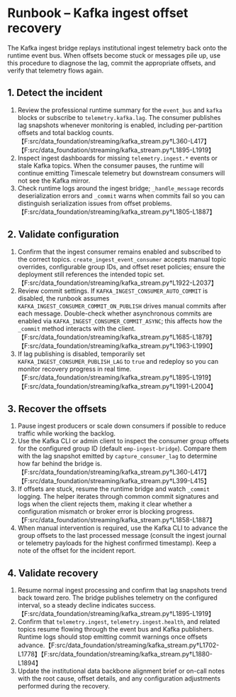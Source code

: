 # Runbook – Kafka ingest offset recovery

The Kafka ingest bridge replays institutional ingest telemetry back onto the
runtime event bus.  When offsets become stuck or messages pile up, use this
procedure to diagnose the lag, commit the appropriate offsets, and verify that
telemetry flows again.

## 1. Detect the incident

1. Review the professional runtime summary for the `event_bus` and `kafka` blocks
   or subscribe to `telemetry.kafka.lag`.  The consumer publishes lag snapshots
   whenever monitoring is enabled, including per-partition offsets and total
   backlog counts.【F:src/data_foundation/streaming/kafka_stream.py†L360-L417】【F:src/data_foundation/streaming/kafka_stream.py†L1895-L1919】
2. Inspect ingest dashboards for missing `telemetry.ingest.*` events or stale
   Kafka topics.  When the consumer pauses, the runtime will continue emitting
   Timescale telemetry but downstream consumers will not see the Kafka mirror.
3. Check runtime logs around the ingest bridge; `_handle_message` records
   deserialization errors and `_commit` warns when commits fail so you can
   distinguish serialization issues from offset problems.【F:src/data_foundation/streaming/kafka_stream.py†L1805-L1887】

## 2. Validate configuration

1. Confirm that the ingest consumer remains enabled and subscribed to the correct
   topics.  `create_ingest_event_consumer` accepts manual topic overrides,
   configurable group IDs, and offset reset policies; ensure the deployment still
   references the intended topic set.【F:src/data_foundation/streaming/kafka_stream.py†L1922-L2037】
2. Review commit settings.  If `KAFKA_INGEST_CONSUMER_AUTO_COMMIT` is disabled,
   the runbook assumes `KAFKA_INGEST_CONSUMER_COMMIT_ON_PUBLISH` drives manual
   commits after each message.  Double-check whether asynchronous commits are
   enabled via `KAFKA_INGEST_CONSUMER_COMMIT_ASYNC`; this affects how the
   `_commit` method interacts with the client.【F:src/data_foundation/streaming/kafka_stream.py†L1685-L1879】【F:src/data_foundation/streaming/kafka_stream.py†L1963-L1990】
3. If lag publishing is disabled, temporarily set `KAFKA_INGEST_CONSUMER_PUBLISH_LAG`
   to `true` and redeploy so you can monitor recovery progress in real time.【F:src/data_foundation/streaming/kafka_stream.py†L1895-L1919】【F:src/data_foundation/streaming/kafka_stream.py†L1991-L2004】

## 3. Recover the offsets

1. Pause ingest producers or scale down consumers if possible to reduce traffic
   while working the backlog.
2. Use the Kafka CLI or admin client to inspect the consumer group offsets for
   the configured group ID (default `emp-ingest-bridge`).  Compare them with the
   lag snapshot emitted by `capture_consumer_lag` to determine how far behind the
   bridge is.【F:src/data_foundation/streaming/kafka_stream.py†L360-L417】【F:src/data_foundation/streaming/kafka_stream.py†L399-L415】
3. If offsets are stuck, resume the runtime bridge and watch `_commit` logging.
   The helper iterates through common commit signatures and logs when the client
   rejects them, making it clear whether a configuration mismatch or broker error
   is blocking progress.【F:src/data_foundation/streaming/kafka_stream.py†L1858-L1887】
4. When manual intervention is required, use the Kafka CLI to advance the group
   offsets to the last processed message (consult the ingest journal or telemetry
   payloads for the highest confirmed timestamp).  Keep a note of the offset for
   the incident report.

## 4. Validate recovery

1. Resume normal ingest processing and confirm that lag snapshots trend back
   toward zero.  The bridge publishes telemetry on the configured interval, so a
   steady decline indicates success.【F:src/data_foundation/streaming/kafka_stream.py†L1895-L1919】
2. Confirm that `telemetry.ingest`, `telemetry.ingest.health`, and related topics
   resume flowing through the event bus and Kafka publishers.  Runtime logs should
   stop emitting commit warnings once offsets advance.【F:src/data_foundation/streaming/kafka_stream.py†L1702-L1778】【F:src/data_foundation/streaming/kafka_stream.py†L1880-L1894】
3. Update the institutional data backbone alignment brief or on-call notes with
   the root cause, offset details, and any configuration adjustments performed
   during the recovery.
